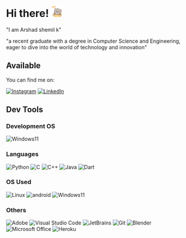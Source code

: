 # Hi there! <img src="mochi-mochi-hello-grey-cat-mochi-mochi.gif" width="30px">

"I am Arshad shemil k"

"a recent graduate with a degree in Computer Science and Engineering, eager to dive into the world of technology and innovation"

## Available
You can find me on:

[![Instagram](https://img.shields.io/static/v1?style=for-the-badge&message=Instagram&color=d24e62&logo=Instagram&logoColor=FFFFFF&label=)](https://www.instagram.com/arshuu__u)
[![LinkedIn](https://img.shields.io/static/v1?style=for-the-badge&message=LinkedIn&color=0A66C2&logo=LinkedIn&logoColor=FFFFFF&label=)](https://www.linkedin.com/in/arshad-shemil-k-964424243)

## Dev Tools

### Development OS
![Windows11](https://img.shields.io/static/v1?style=for-the-badge&message=Windows&color=000000&logo=windows11&logoColor=FFFFFF&label=)

### Languages
![Python](https://img.shields.io/static/v1?style=for-the-badge&message=Python&color=3776AB&logo=Python&logoColor=FFFFFF&label=)
![C](https://img.shields.io/static/v1?style=for-the-badge&message=C&color=222222&logo=C&logoColor=A8B9CC&label=)
![C++](https://img.shields.io/static/v1?style=for-the-badge&message=C%2B%2B&color=00599C&logo=C%2B%2B&logoColor=FFFFFF&label=)
![Java](https://img.shields.io/static/v1?style=for-the-badge&message=Java&color=3178C6&logo=openjdk&logoColor=FFFFFF&label=)
![Dart](https://img.shields.io/static/v1?style=for-the-badge&message=Dart&color=0175C2&logo=Dart&logoColor=FFFFFF&label=)

### OS Used
![Linux](https://img.shields.io/static/v1?style=for-the-badge&message=Linux&color=222222&logo=Linux&logoColor=FCC624&label=)
![android](https://img.shields.io/static/v1?style=for-the-badge&message=android&color=3DDC84&logo=android&logoColor=FFFFFF&label=)
![Windows11](https://img.shields.io/static/v1?style=for-the-badge&message=Windows&color=000000&logo=windows11&logoColor=FFFFFF&label=)

### Others
![Adobe](https://img.shields.io/static/v1?style=for-the-badge&message=Adobe&color=FF0000&logo=Adobe&logoColor=FFFFFF&label=)
![Visual Studio Code](https://img.shields.io/static/v1?style=for-the-badge&message=Visual+Studio+Code&color=007ACC&logo=Visual+Studio+Code&logoColor=FFFFFF&label=)
![JetBrains](https://img.shields.io/static/v1?style=for-the-badge&message=JetBrains&color=000000&logo=JetBrains&logoColor=FFFFFF&label=)
![Git](https://img.shields.io/static/v1?style=for-the-badge&message=Git&color=F05032&logo=Git&logoColor=FFFFFF&label=)
![Blender](https://img.shields.io/static/v1?style=for-the-badge&message=Blender&color=F5792A&logo=Blender&logoColor=FFFFFF&label=)
![Microsoft Office](https://img.shields.io/static/v1?style=for-the-badge&message=Microsoft+Office&color=D83B01&logo=Microsoft+Office&logoColor=FFFFFF&label=)
![Heroku](https://img.shields.io/static/v1?style=for-the-badge&message=Heroku&color=430098&logo=Heroku&logoColor=FFFFFF&label=)
